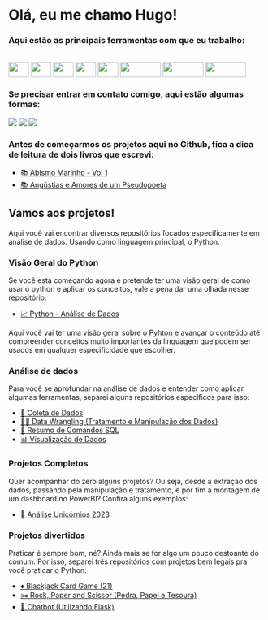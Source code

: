 # Olá, eu me chamo Hugo!

### Aqui estão as principais ferramentas com que eu trabalho: 
<div style="display: inline_block"><br>
  <img align="center" height="30" width="40" src="https://cdn.jsdelivr.net/gh/devicons/devicon/icons/python/python-original.svg">
  <img align="center" height="30" width="40" src="https://cdn.jsdelivr.net/gh/devicons/devicon/icons/pandas/pandas-original-wordmark.svg">
  <img align="center" height="30" width="40" src="https://cdn.jsdelivr.net/gh/devicons/devicon/icons/vscode/vscode-original.svg">
  <img align="center" height="30" width="40" src="https://cdn.jsdelivr.net/gh/devicons/devicon/icons/mysql/mysql-original.svg">
  <img align="center" height="30" width="40" src="https://cdn.jsdelivr.net/gh/devicons/devicon/icons/github/github-original.svg">
  <img align="center" height="30" width="80" src="https://img.shields.io/badge/Colab-F9AB00?style=for-the-badge&logo=googlecolab&color=525252">
  <img align="center" height="30" width="80" src="https://img.shields.io/badge/Microsoft_Excel-217346?style=for-the-badge&logo=microsoft-excel&logoColor=white">
  <img align="center" height="30" width="80" src="https://img.shields.io/badge/Google%20Sheets-34A853?style=for-the-badge&logo=google-sheets&logoColor=white">
</div>

### Se precisar entrar em contato comigo, aqui estão algumas formas:
<div>
  <a href = "mailto:r.hugoalves66@gmail.com"><img src="https://img.shields.io/badge/-Gmail-%23333?style=for-the-badge&logo=gmail&logoColor=white" target="_blank"></a>
  <a href="https://www.linkedin.com/in/r-hugo-alves/" target="_blank"><img src="https://img.shields.io/badge/-LinkedIn-%230077B5?style=for-the-badge&logo=linkedin&logoColor=white" target="_blank"></a>
  <a href = "mailto:hugo_mundo@hotmail.com"><img src="https://img.shields.io/badge/Microsoft_Outlook-0078D4?style=for-the-badge&logo=microsoft-outlook&logoColor=white"></a>
</div>

### Antes de começarmos os projetos aqui no Github, fica a dica de leitura de dois livros que escrevi: 
- <a href="https://a.co/d/5O8ANke"> 📚 Abismo Marinho - Vol 1 </a>
- <a href="https://a.co/d/8rfdwck"> 📚 Angústias e Amores de um Pseudopoeta </a>

## Vamos aos projetos!
Aqui você vai encontrar diversos repositórios focados especificamente em análise de dados. Usando como linguagem principal, o Python.

### Visão Geral do Python

Se você está começando agora e pretende ter uma visão geral de como usar o python e aplicar os conceitos, vale a pena dar uma olhada nesse repositório: 

- <a href="https://github.com/r-hugoalves/Python_Analise_de_Dados"> 📈 Python - Análise de Dados </a>

Aqui você vai ter uma visão geral sobre o Pyhton e avançar o conteúdo até compreender conceitos muito importantes da linguagem que podem ser usados em qualquer especificidade que escolher. 

### Análise de dados

Para você se aprofundar na análise de dados e entender como aplicar algumas ferramentas, separei alguns repositórios específicos para isso:
- <a href="https://github.com/r-hugoalves/Coleta_de_Dados"> 📡 Coleta de Dados </a>
- <a href="https://github.com/r-hugoalves/Data_Wrangling"> 👨‍💻 Data Wrangling (Tratamento e Manipulação dos Dados) </a>
- <a href="https://github.com/r-hugoalves/Resumo_Comandos_SQL"> 🐬 Resumo de Comandos SQL </a>
- <a href="https://github.com/r-hugoalves/Visualizacao_de_Dados"> 📊 Visualização de Dados </a>
 
 ### Projetos Completos
 
 Quer acompanhar do zero alguns projetos? Ou seja, desde a extração dos dados, passando pela manipulação e tratamento, e por fim a montagem de um dashboard no PowerBI?
 Confira alguns exemplos: 
 
 - <a href="https://github.com/r-hugoalves/Projeto_Completo_Analise_Unicornios_2023"> 🦄 Análise Unicórnios 2023 </a>

### Projetos divertidos

Praticar é sempre bom, né? Ainda mais se for algo um pouco destoante do comum. Por isso, separei três repositórios com projetos bem legais pra você praticar o Python:
- <a href="https://github.com/r-hugoalves/Blackjack-Card-Game-Project"> ♦️ Blackjack Card Game (21) </a>
- <a href="https://github.com/r-hugoalves/Rock-Paper-Scissors-Intro-Project"> ✂️ Rock, Paper and Scissor (Pedra, Papel e Tesoura) </a>
- <a href="https://github.com/r-hugoalves/Creating_a_chatbot"> 💬 Chatbot (Utilizando Flask) </a>

